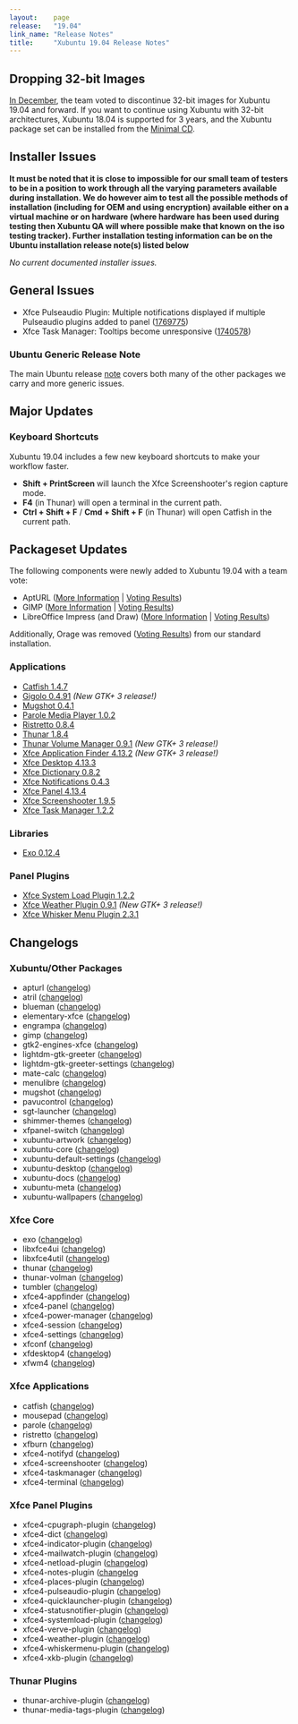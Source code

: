 ```yaml
---
layout:    page
release:   "19.04"
link_name: "Release Notes"
title:     "Xubuntu 19.04 Release Notes"
---
```


## Dropping 32-bit Images

[In December](https://lists.ubuntu.com/archives/xubuntu-devel/2018-December/011755.html), the team voted to discontinue 32-bit images for Xubuntu 19.04 and forward. If you want to continue using Xubuntu with 32-bit architectures, Xubuntu 18.04 is supported for 3 years, and the Xubuntu package set can be installed from the [Minimal CD](https://help.ubuntu.com/community/Installation/MinimalCD).

## Installer Issues

**It must be noted that it is close to impossible for our small team of testers to be in a position to work through all the varying parameters available during installation. We do however aim to test all the possible methods of installation (including for OEM and using encryption) available either on a virtual machine or on hardware (where hardware has been used during testing then Xubuntu QA will where possible make that known on the iso testing tracker). Further installation testing information can be on the Ubuntu installation release note(s) listed below**

_No current documented installer issues._

## General Issues

* Xfce Pulseaudio Plugin: Multiple notifications displayed if multiple Pulseaudio plugins added to panel ([1769775](https://bugs.launchpad.net/ubuntu/+source/xfce4-pulseaudio-plugin/+bug/1769775))
* Xfce Task Manager: Tooltips become unresponsive ([1740578](https://bugs.launchpad.net/ubuntu/+source/xfce4-taskmanager/+bug/1740578))

### Ubuntu Generic Release Note

The main Ubuntu release [note](https://wiki.ubuntu.com/DiscoDingo/ReleaseNotes) covers both many of the other packages we carry and more generic issues.

## Major Updates

### Keyboard Shortcuts

Xubuntu 19.04 includes a few new keyboard shortcuts to make your workflow faster.

* **Shift + PrintScreen** will launch the Xfce Screenshooter's region capture mode.
* **F4** (in Thunar) will open a terminal in the current path.
* **Ctrl + Shift + F** / **Cmd + Shift + F** (in Thunar) will open Catfish in the current path.

## Packageset Updates

The following components were newly added to Xubuntu 19.04 with a team vote:

* AptURL ([More Information](https://help.ubuntu.com/community/AptURL) | [Voting Results](https://lists.ubuntu.com/archives/xubuntu-devel/2018-December/011756.html))
* GIMP ([More Information](https://www.gimp.org/) | [Voting Results](https://lists.ubuntu.com/archives/xubuntu-devel/2018-November/011721.html))
* LibreOffice Impress (and Draw) ([More Information](https://www.libreoffice.org/discover/impress/) | [Voting Results](https://lists.ubuntu.com/archives/xubuntu-devel/2018-November/011721.html))

Additionally, Orage was removed ([Voting Results](https://lists.ubuntu.com/archives/xubuntu-devel/2018-November/011721.html)) from our standard installation.

### Applications
* [Catfish 1.4.7](https://bluesabre.org/2019/01/27/catfish-1-4-7-released/)
* [Gigolo 0.4.91](https://mail.xfce.org/pipermail/xfce-announce/2019-February/000671.html) *(New GTK+ 3 release!)*
* [Mugshot 0.4.1](https://bluesabre.org/2018/08/08/mugshot-0-4-1-released/)
* [Parole Media Player 1.0.2](https://bluesabre.org/2019/04/04/parole-media-player-1-0-2-released/)
* [Ristretto 0.8.4](https://mail.xfce.org/pipermail/xfce-announce/2019-April/000680.html)
* [Thunar 1.8.4](https://mail.xfce.org/pipermail/xfce-announce/2019-January/000668.html)
* [Thunar Volume Manager 0.9.1](https://mail.xfce.org/pipermail/xfce-announce/2018-November/000652.html) *(New GTK+ 3 release!)*
* [Xfce Application Finder 4.13.2](https://mail.xfce.org/pipermail/xfce-announce/2018-December/000655.html) *(New GTK+ 3 release!)*
* [Xfce Desktop 4.13.3](https://mail.xfce.org/pipermail/xfce-announce/2019-March/000673.html)
* [Xfce Dictionary 0.8.2](https://mail.xfce.org/pipermail/xfce-announce/2018-November/000653.html)
* [Xfce Notifications 0.4.3](https://mail.xfce.org/pipermail/xfce-announce/2018-October/000647.html)
* [Xfce Panel 4.13.4](https://mail.xfce.org/pipermail/xfce-announce/2019-January/000659.html)
* [Xfce Screenshooter 1.9.5](https://mail.xfce.org/pipermail/xfce-announce/2019-March/000678.html)
* [Xfce Task Manager 1.2.2](https://mail.xfce.org/pipermail/xfce-announce/2018-December/000658.html)

### Libraries
* [Exo 0.12.4](https://bluesabre.org/2019/01/19/exo-0-12-4-released/)

### Panel Plugins
* [Xfce System Load Plugin 1.2.2](https://mail.xfce.org/pipermail/xfce-announce/2018-November/000654.html)
* [Xfce Weather Plugin 0.9.1](https://mail.xfce.org/pipermail/xfce-announce/2019-March/000675.html) *(New GTK+ 3 release!)*
* [Xfce Whisker Menu Plugin 2.3.1](https://mail.xfce.org/pipermail/xfce-announce/2019-January/000663.html)

## Changelogs

### Xubuntu/Other Packages

* apturl ([changelog](https://launchpad.net/ubuntu/disco/+source/apturl/+changelog))
* atril ([changelog](https://launchpad.net/ubuntu/disco/+source/atril/+changelog))
* blueman ([changelog](https://launchpad.net/ubuntu/disco/+source/blueman/+changelog))
* elementary-xfce ([changelog](https://launchpad.net/ubuntu/disco/+source/elementary-xfce/+changelog))
* engrampa ([changelog](https://launchpad.net/ubuntu/disco/+source/engrampa/+changelog))
* gimp ([changelog](https://launchpad.net/ubuntu/disco/+source/gimp/+changelog))
* gtk2-engines-xfce ([changelog](https://launchpad.net/ubuntu/disco/+source/gtk2-engines-xfce/+changelog))
* lightdm-gtk-greeter ([changelog](https://launchpad.net/ubuntu/disco/+source/lightdm-gtk-greeter/+changelog))
* lightdm-gtk-greeter-settings ([changelog](https://launchpad.net/ubuntu/disco/+source/lightdm-gtk-greeter-settings/+changelog))
* mate-calc ([changelog](https://launchpad.net/ubuntu/disco/+source/mate-calc/+changelog))
* menulibre ([changelog](https://launchpad.net/ubuntu/disco/+source/menulibre/+changelog))
* mugshot ([changelog](https://launchpad.net/ubuntu/disco/+source/mugshot/+changelog))
* pavucontrol ([changelog](https://launchpad.net/ubuntu/disco/+source/pavucontrol/+changelog))
* sgt-launcher ([changelog](https://launchpad.net/ubuntu/disco/+source/sgt-launcher/+changelog))
* shimmer-themes ([changelog](https://launchpad.net/ubuntu/disco/+source/shimmer-themes/+changelog))
* xfpanel-switch  ([changelog](https://launchpad.net/ubuntu/disco/+source/xfpanel-switch/+changelog))
* xubuntu-artwork ([changelog](https://launchpad.net/ubuntu/disco/+source/xubuntu-artwork/+changelog))
* xubuntu-core ([changelog](https://launchpad.net/ubuntu/disco/+source/xubuntu-meta/+changelog))
* xubuntu-default-settings ([changelog](https://launchpad.net/ubuntu/disco/+source/xubuntu-default-settings/+changelog))
* xubuntu-desktop ([changelog](https://launchpad.net/ubuntu/disco/+source/xubuntu-meta/+changelog))
* xubuntu-docs ([changelog](https://launchpad.net/ubuntu/disco/+source/xubuntu-docs/+changelog))
* xubuntu-meta ([changelog](https://launchpad.net/ubuntu/disco/+source/xubuntu-meta/+changelog))
* xubuntu-wallpapers ([changelog](https://launchpad.net/ubuntu/disco/+source/xubuntu-artwork/+changelog))

### Xfce Core

* exo ([changelog](https://launchpad.net/ubuntu/disco/+source/exo/+changelog))
* libxfce4ui ([changelog](https://launchpad.net/ubuntu/disco/+source/libxfce4ui/+changelog))
* libxfce4util ([changelog](https://launchpad.net/ubuntu/disco/+source/libxfce4util/+changelog))
* thunar ([changelog](https://launchpad.net/ubuntu/disco/+source/thunar/+changelog))
* thunar-volman ([changelog](https://launchpad.net/ubuntu/disco/+source/thunar-volman/+changelog))
* tumbler ([changelog](https://launchpad.net/ubuntu/disco/+source/tumbler/+changelog))
* xfce4-appfinder ([changelog](https://launchpad.net/ubuntu/disco/+source/xfce4-appfinder/+changelog))
* xfce4-panel ([changelog](https://launchpad.net/ubuntu/disco/+source/xfce4-panel/+changelog))
* xfce4-power-manager ([changelog](https://launchpad.net/ubuntu/disco/+source/xfce4-power-manager/+changelog))
* xfce4-session ([changelog](https://launchpad.net/ubuntu/disco/+source/xfce4-session/+changelog))
* xfce4-settings ([changelog](https://launchpad.net/ubuntu/disco/+source/xfce4-settings/+changelog))
* xfconf ([changelog](https://launchpad.net/ubuntu/disco/+source/xfconf/+changelog))
* xfdesktop4 ([changelog](https://launchpad.net/ubuntu/disco/+source/xfdesktop4/+changelog))
* xfwm4 ([changelog](https://launchpad.net/ubuntu/disco/+source/xfwm4/+changelog))

### Xfce Applications

* catfish ([changelog](https://launchpad.net/ubuntu/disco/+source/catfish/+changelog))
* mousepad ([changelog](https://launchpad.net/ubuntu/disco/+source/mousepad/+changelog))
* parole ([changelog](https://launchpad.net/ubuntu/disco/+source/parole/+changelog))
* ristretto ([changelog](https://launchpad.net/ubuntu/disco/+source/ristretto/+changelog))
* xfburn ([changelog](https://launchpad.net/ubuntu/disco/+source/xfburn/+changelog))
* xfce4-notifyd ([changelog](https://launchpad.net/ubuntu/disco/+source/xfce4-notifyd/+changelog))
* xfce4-screenshooter ([changelog](https://launchpad.net/ubuntu/disco/+source/xfce4-screenshooter/+changelog))
* xfce4-taskmanager ([changelog](https://launchpad.net/ubuntu/disco/+source/xfce4-taskmanager/+changelog))
* xfce4-terminal ([changelog](https://launchpad.net/ubuntu/disco/+source/xfce4-terminal/+changelog))

### Xfce Panel Plugins

* xfce4-cpugraph-plugin ([changelog](https://launchpad.net/ubuntu/disco/+source/xfce4-cpugraph-plugin/+changelog))
* xfce4-dict ([changelog](https://launchpad.net/ubuntu/disco/+source/xfce4-dict/+changelog))
* xfce4-indicator-plugin ([changelog](https://launchpad.net/ubuntu/disco/+source/xfce4-indicator-plugin/+changelog))
* xfce4-mailwatch-plugin ([changelog](https://launchpad.net/ubuntu/disco/+source/xfce4-mailwatch-plugin/+changelog))
* xfce4-netload-plugin ([changelog](https://launchpad.net/ubuntu/disco/+source/xfce4-netload-plugin/+changelog))
* xfce4-notes-plugin ([changelog](https://launchpad.net/ubuntu/disco/+source/xfce4-notes-plugin/+changelog)
* xfce4-places-plugin ([changelog](https://launchpad.net/ubuntu/disco/+source/xfce4-places-plugin/+changelog))
* xfce4-pulseaudio-plugin ([changelog](https://launchpad.net/ubuntu/disco/+source/xfce4-pulseaudio-plugin/+changelog))
* xfce4-quicklauncher-plugin ([changelog](https://launchpad.net/ubuntu/disco/+source/xfce4-quicklauncher-plugin/+changelog))
* xfce4-statusnotifier-plugin ([changelog](https://launchpad.net/ubuntu/disco/+source/xfce4-statusnotifier-plugin/+changelog))
* xfce4-systemload-plugin ([changelog](https://launchpad.net/ubuntu/disco/+source/xfce4-systemload-plugin/+changelog))
* xfce4-verve-plugin ([changelog](https://launchpad.net/ubuntu/disco/+source/xfce4-verve-plugin/+changelog))
* xfce4-weather-plugin ([changelog](https://launchpad.net/ubuntu/disco/+source/xfce4-weather-plugin/+changelog))
* xfce4-whiskermenu-plugin ([changelog](https://launchpad.net/ubuntu/disco/+source/xfce4-whiskermenu-plugin/+changelog))
* xfce4-xkb-plugin ([changelog](https://launchpad.net/ubuntu/disco/+source/xfce4-xkb-plugin/+changelog))

### Thunar Plugins

* thunar-archive-plugin ([changelog](https://launchpad.net/ubuntu/disco/+source/thunar-archive-plugin/+changelog))
* thunar-media-tags-plugin ([changelog](https://launchpad.net/ubuntu/disco/+source/thunar-media-tags-plugin/+changelog))
